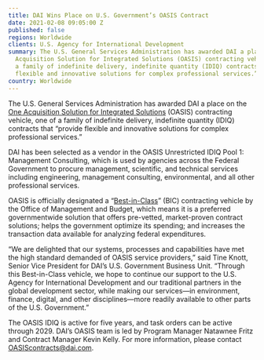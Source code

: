 ```yaml
---
title: DAI Wins Place on U.S. Government’s OASIS Contract
date: 2021-02-08 09:05:00 Z
published: false
regions: Worldwide
clients: U.S. Agency for International Development
summary: The U.S. General Services Administration has awarded DAI a place on the One
  Acquisition Solution for Integrated Solutions (OASIS) contracting vehicle, one of
  a family of indefinite delivery, indefinite quantity (IDIQ) contracts that “provide
  flexible and innovative solutions for complex professional services.”
country: Worldwide
---
```


The U.S. General Services Administration has awarded DAI a place on the [One Acquisition Solution for Integrated Solutions](https://www.gsa.gov/buying-selling/products-services/professional-services/buy-services/oasis-and-oasis-small-business) (OASIS) contracting vehicle, one of a family of indefinite delivery, indefinite quantity (IDIQ) contracts that “provide flexible and innovative solutions for complex professional services.”

DAI has been selected as a vendor in the OASIS Unrestricted IDIQ Pool 1: Management Consulting, which is used by agencies across the Federal Government to procure management, scientific, and technical services including engineering, management consulting, environmental, and all other professional services.

OASIS is officially designated a “[Best-in-Class](https://www.gsa.gov/buying-selling/category-management/best-in-class)” (BIC) contracting vehicle by the Office of Management and Budget, which means it is a preferred governmentwide solution that offers pre-vetted, market-proven contract solutions; helps the government optimize its spending; and increases the transaction data available for analyzing federal expenditures.

“We are delighted that our systems, processes and capabilities have met the high standard demanded of OASIS service providers,” said Tine Knott, Senior Vice President for DAI’s U.S. Government Business Unit. “Through this Best-in-Class vehicle, we hope to continue our support to the U.S. Agency for International Development and our traditional partners in the global development sector, while making our services—in environment, finance, digital, and other disciplines—more readily available to other parts of the U.S. Government.”
 
The OASIS IDIQ is active for five years, and task orders can be active through 2029. DAI’s OASIS team is led by Program Manager Natawnee Fritz and Contract Manager Kevin Kelly. For more information, please contact OASIScontracts@dai.com.